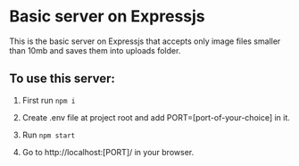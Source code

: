 # Basic server on Expressjs

This is the basic server on Expressjs that accepts only image files smaller than 10mb and saves them into uploads folder.

## To use this server:

1. First run
```npm i```

1. Create .env file at project root and add PORT=[port-of-your-choice] in it. 

1. Run 
```npm start```

1. Go to http://localhost:[PORT]/ in your browser.